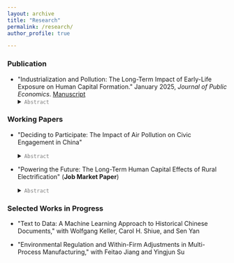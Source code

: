```yaml
---
layout: archive
title: "Research"
permalink: /research/
author_profile: true

---
```


### Publication
* "Industrialization and Pollution: The Long-Term Impact of Early-Life Exposure on Human Capital Formation." January 2025, *Journal of Public Economics*. [Manuscript](../files/IndustrialPollution_Manuscript.pdf) 
    <details><summary> <code style="color : gray">Abstract</code> </summary>  Air quality in developing countries is often much worse than in developed economies, yet evidence on the long-term human capital effects of air pollution in these settings is limited. This paper uses a cohort difference-in-differences approach to examine the impact of early-life exposure to air pollution during China's 1950s industrialization on human capital formation. It assumes that economic opportunities linked to industrial plants impact upwind and downwind counties similarly within a 30-mile radius. The results indicate that moving from the 25th to 75th percentile of exposure reduces children's education by approximately 0.11 years. This effect size is notably larger than the impacts of three other factors affecting educational attainment in both China and the United States.  </details>
    
### Working Papers
* "Deciding to Participate: The Impact of Air Pollution on Civic Engagement in China" 
    <details><summary> <code style="color : gray">Abstract</code> </summary> Online engagement with government is increasingly common in the digital age, yet the factors driving such civic activity remain poorly understood. This paper uses an instrumental variable (IV) strategy to examine whether air pollution influences online engagement with the government, measured by message volume on an official platform in China. I find that a 10 ug/m<sup>3</sup> increase in weekly average PM<sub>2.5</sub> results in a 15.9% surge in messages. During periods of higher pollution, people are more likely to voice complaints, seek assistance, make inquiries, and offer suggestions.  Three mechanisms help explain this response: (1) pollution shifts the perceived benefits of civic engagement, (2) it intensifies discontent linked to economic disparities, and (3) it heightens awareness of daily life problems. Sentiment analysis using large language models (LLMs) and dictionary-based tools shows that air pollution tends to worsen emotional well-being, consistent with existing literature, although the effect is statistically insignificant in most cases. Understanding these dynamics is crucial, as timely responses to public concerns can help prevent more serious outcomes.  </details>

* "Powering the Future: The Long-Term Human Capital Effects of Rural Electrification" (**Job Market Paper**)
   <details><summary> <code style="color : gray">Abstract </code> </summary>  This paper examines how exposure to rural electrification during middle childhood affected long-term human capital in 1990s China.  Unlike most studies that focus on grid connection, this paper emphasizes electricity affordability. I develop a model of human capital investment where rural electrification is an adult-labor-biased technical change. The model predicts a strong income effect and a negligible substitution effect, resulting in increased schooling for children. I test this empirically using a cohort difference-in-differences design, leveraging variation in electricity price reductions across counties. I find that middle childhood exposure to lower electricity prices significantly increases educational attainment, school completion, and adult cognitive scores. Further analysis identifies increased agricultural productivity as a key mechanism, consistent with the model. The focus on middle childhood reflects children's limited substitutability for adult laborers at this age. At older ages, children provide labor that closely resembles that of adults, and a strong substitution effect may offset the income effect---evidence supports this prediction. China's late-1990s experience offers insights for rural electrification efforts in many developing countries today. </details>

### Selected Works in Progress
* "Text to Data: A Machine Learning Approach to Historical Chinese Documents," with Wolfgang Keller, Carol H. Shiue, and Sen Yan

* "Environmental Regulation and Within-Firm Adjustments in Multi-Process Manufacturing," with Feitao Jiang and Yingjun Su





